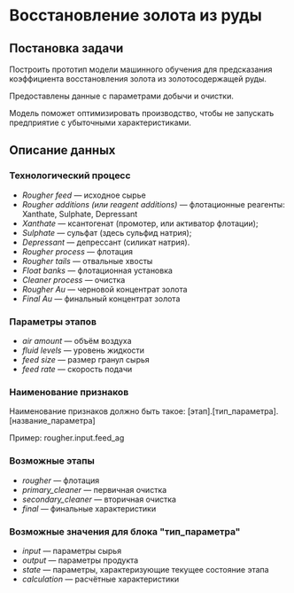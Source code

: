 # Восстановление золота из руды

## Постановка задачи

Построить прототип модели машинного обучения для предсказания коэффициента восстановления золота из золотосодержащей руды.

Предоставлены данные с параметрами добычи и очистки. 

Модель поможет оптимизировать производство, чтобы не запускать предприятие с убыточными характеристиками.


## Описание данных

### Технологический процесс

* *Rougher feed* — исходное сырье
* *Rougher additions (или reagent additions)* — флотационные реагенты: Xanthate, Sulphate, Depressant
* *Xanthate* — ксантогенат (промотер, или активатор флотации);
* *Sulphate* — сульфат (здесь сульфид натрия);
* *Depressant* — депрессант (силикат натрия).
* *Rougher process* — флотация
* *Rougher tails* — отвальные хвосты
* *Float banks* — флотационная установка
* *Cleaner process* — очистка
* *Rougher Au* — черновой концентрат золота
* *Final Au* — финальный концентрат золота

### Параметры этапов

* *air amount* — объём воздуха
* *fluid levels* — уровень жидкости
* *feed size* — размер гранул сырья
* *feed rate* — скорость подачи

### Наименование признаков

Наименование признаков должно быть такое: [этап].[тип_параметра].[название_параметра]

Пример: rougher.input.feed_ag

### Возможные этапы
* *rougher* — флотация
* *primary_cleaner* — первичная очистка
* *secondary_cleaner* — вторичная очистка
* *final* — финальные характеристики

### Возможные значения для блока "тип_параметра"
* *input* — параметры сырья
* *output* — параметры продукта
* *state* — параметры, характеризующие текущее состояние этапа
* *calculation* — расчётные характеристики
